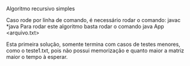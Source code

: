 Algoritmo recursivo simples

Caso rode por linha de comando, é necessário rodar o comando: javac *java
Para rodar este algoritmo basta rodar o comando java App <arquivo.txt>

Esta primeira solução, somente termina com casos de testes menores, como o teste1.txt, pois não possui memorização e quanto maior a matriz maior o tempo à esperar.